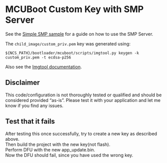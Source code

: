 # MCUBoot Custom Key with SMP Server

See the [Simple SMP sample](../../smp/mcuboot_smp) for a guide on how to use the SMP Server.

The `child_image/custom_priv.pem` key was generated using:
```
${NCS_PATH}/bootloader/mcuboot/scripts/imgtool.py keygen -k custom_priv.pem -t ecdsa-p256
```
Also see the [Imgtool documentation](https://developer.nordicsemi.com/nRF_Connect_SDK/doc/1.9.1/mcuboot/imgtool.html).

## Disclaimer
This code/configuration is not thoroughly tested or qualified and should be considered provided “as-is”. Please test it with your application and let me know if you find any issues.


## Test that it fails
After testing this once successfully, try to create a new key as described above.  
Then build the project with the new key(not flash).  
Perform DFU with the new app\_update.bin.  
Now the DFU should fail, since you have used the wrong key.
